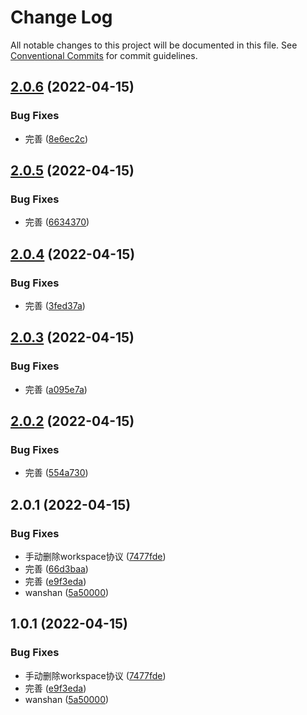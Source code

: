 # Change Log

All notable changes to this project will be documented in this file.
See [Conventional Commits](https://conventionalcommits.org) for commit guidelines.

## [2.0.6](https://github.com/AutumnDeSea/kk-libs/compare/demo@2.0.5...demo@2.0.6) (2022-04-15)


### Bug Fixes

* 完善 ([8e6ec2c](https://github.com/AutumnDeSea/kk-libs/commit/8e6ec2c23385df0bdc7b87dc047df96433665819))





## [2.0.5](https://github.com/AutumnDeSea/kk-libs/compare/demo@2.0.4...demo@2.0.5) (2022-04-15)


### Bug Fixes

* 完善 ([6634370](https://github.com/AutumnDeSea/kk-libs/commit/66343702a824e9da4ad70d082f152bb605757af5))





## [2.0.4](https://github.com/AutumnDeSea/kk-libs/compare/demo@2.0.3...demo@2.0.4) (2022-04-15)


### Bug Fixes

* 完善 ([3fed37a](https://github.com/AutumnDeSea/kk-libs/commit/3fed37a187573e687291fa4a2242a379941d2ab2))





## [2.0.3](https://github.com/AutumnDeSea/kk-libs/compare/demo@2.0.2...demo@2.0.3) (2022-04-15)


### Bug Fixes

* 完善 ([a095e7a](https://github.com/AutumnDeSea/kk-libs/commit/a095e7af5ae839d2d635310d4c45ba5e57a3fd89))





## [2.0.2](https://github.com/AutumnDeSea/kk-libs/compare/demo@2.0.1...demo@2.0.2) (2022-04-15)


### Bug Fixes

* 完善 ([554a730](https://github.com/AutumnDeSea/kk-libs/commit/554a73039b5aa8cb2c57c41e547d8c57ea18e4f2))





## 2.0.1 (2022-04-15)


### Bug Fixes

* 手动删除workspace协议 ([7477fde](https://github.com/AutumnDeSea/kk-libs/commit/7477fde2035851d925d1e1d71718fab40e9d212a))
* 完善 ([66d3baa](https://github.com/AutumnDeSea/kk-libs/commit/66d3baa3b5f75d5e8d100b4f2bd2999bd8307933))
* 完善 ([e9f3eda](https://github.com/AutumnDeSea/kk-libs/commit/e9f3eda8f68f156ff55cce62e97bfbdf42d6f8ea))
* wanshan ([5a50000](https://github.com/AutumnDeSea/kk-libs/commit/5a500004fc9b1c69223dc755341cfbbb1df2d5c7))





## 1.0.1 (2022-04-15)


### Bug Fixes

* 手动删除workspace协议 ([7477fde](https://github.com/AutumnDeSea/kk-libs/commit/7477fde2035851d925d1e1d71718fab40e9d212a))
* 完善 ([e9f3eda](https://github.com/AutumnDeSea/kk-libs/commit/e9f3eda8f68f156ff55cce62e97bfbdf42d6f8ea))
* wanshan ([5a50000](https://github.com/AutumnDeSea/kk-libs/commit/5a500004fc9b1c69223dc755341cfbbb1df2d5c7))
